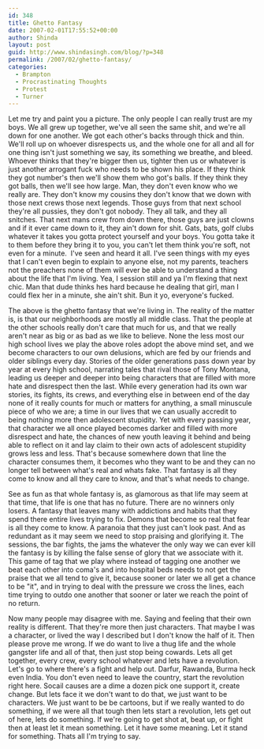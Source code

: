 ```yaml
---
id: 348
title: Ghetto Fantasy
date: 2007-02-01T17:55:52+00:00
author: Shinda
layout: post
guid: http://www.shindasingh.com/blog/?p=348
permalink: /2007/02/ghetto-fantasy/
categories:
  - Brampton
  - Procrastinating Thoughts
  - Protest
  - Turner
---
```

Let me try and paint you a picture. The only people I can really trust are my boys. We all grew up together, we've all seen the same shit, and we're all down for one another. We got each other's backs through thick and thin. We'll roll up on whoever disrespects us, and the whole one for all and all for one thing isn't just something we say, its something we breathe, and bleed. Whoever thinks that they're bigger then us, tighter then us or whatever is just another arrogant fuck who needs to be shown his place. If they think they got number's then we'll show them who got's balls. If they think they got balls, then we'll see how large. Man, they don't even know who we really are. They don't know my cousins they don't know that we down with those next crews those next legends. Those guys from that next school they're all pussies, they don't got nobody. They all talk, and they all snitches. That next mans crew from down there, those guys are just clowns and if it ever came down to it, they ain't down for shit. Gats, bats, golf clubs whatever it takes you gotta protect yourself and your boys. You gotta take it to them before they bring it to you, you can't let them think you're soft, not even for a minute.&nbsp; I've seen and heard it all. I've seen things with my eyes that I can't even begin to explain to anyone else, not my parents, teachers not the preachers none of them will ever be able to understand a thing about the life that I'm living. Yea, I session still and ya I'm flexing that next chic. Man that dude thinks hes hard because he dealing that girl, man I could flex her in a minute, she ain't shit. Bun it yo, everyone's fucked.

The above is the ghetto fantasy that we're living in. The reality of the matter is, is that our neighborhoods are mostly all middle class. That the people at the other schools really don't care that much for us, and that we really aren't near as big or as bad as we like to believe. None the less most our high school lives we play the above roles adopt the above mind set, and we become characters to our own delusions, which are fed by our friends and older siblings every day. Stories of the older generations pass down year by year at every high school, narrating tales that rival those of Tony Montana, leading us deeper and deeper into being characters that are filled with more hate and disrespect then the last. While every generation had its own war stories, its fights, its crews, and everything else in between end of the day none of it really counts for much or matters for anything, a small minuscule piece of who we are; a time in our lives that we can usually accredit to being nothing more then adolescent stupidity. Yet with every passing year, that character we all once played becomes darker and filled with more disrespect and hate, the chances of new youth leaving it behind and being able to reflect on it and lay claim to their own acts of adolescent stupidity grows less and less. That's because somewhere down that line the character consumes them, it becomes who they want to be and they can no longer tell between what's real and whats fake. That fantasy is all they come to know and all they care to know, and that's what needs to change.

See as fun as that whole fantasy is, as glamorous as that life may seem at that time, that life is one that has no future. There are no winners only losers. A fantasy that leaves many with addictions and habits that they spend there entire lives trying to fix. Demons that become so real that fear is all they come to know. A paranoia that they just can't look past. And as redundant as it may seem we need to stop praising and glorifying it. The sessions, the bar fights, the jams the whatever the only way we can ever kill the fantasy is by killing the false sense of glory that we associate with it. This game of tag that we play where instead of tagging one another we beat each other into coma's and into hospital beds needs to not get the praise that we all tend to give it, because sooner or later we all get a chance to be "it", and in trying to deal with the pressure we cross the lines, each time trying to outdo one another that sooner or later we reach the point of no return.

Now many people may disagree with me. Saying and feeling that their own reality is different. That they're more then just characters. That maybe I was a character, or lived the way I described but I don't know the half of it. Then please prove me wrong. If we do want to live a thug life and the whole gangster life and all of that, then just stop being cowards. Lets all get together, every crew, every school whatever and lets have a revolution. Let's go to where there's a fight and help out. Darfur, Rawanda, Burma heck even India. You don't even need to leave the country, start the revolution right here. Socail causes are a dime a dozen pick one support it, create change. But lets face it we don't want to do that, we just want to be characters. We just want to be be cartoons, but if we really wanted to do something, if we were all that tough then lets start a revolution, lets get out of here, lets do something. If we're going to get shot at, beat up, or fight then at least let it mean something. Let it have some meaning. Let it stand for something. Thats all I'm trying to say.